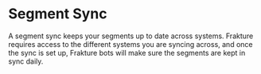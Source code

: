 # Segment Sync
A segment sync keeps your segments up to date across systems. Frakture requires
access to the different systems you are syncing across, and once the sync is set
up, Frakture bots will make sure the segments are kept in sync daily.
